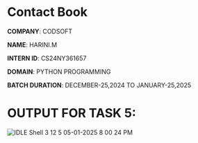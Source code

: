 # Contact Book

**COMPANY**: CODSOFT

**NAME**: HARINI.M

**INTERN ID**: CS24NY361657

**DOMAIN**: PYTHON PROGRAMMING

**BATCH DURATION**: DECEMBER-25,2024 TO JANUARY-25,2025

# OUTPUT FOR TASK 5:
![IDLE Shell 3 12 5 05-01-2025 8 00 24 PM](https://github.com/user-attachments/assets/10c7998b-c951-4e5d-a15e-87ba9ce0b916)
